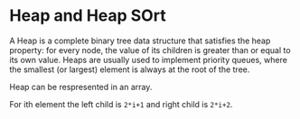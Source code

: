 # Heap and Heap SOrt

A Heap is a complete binary tree data structure that satisfies the heap property: for every node, the value of its children is greater than or equal to its own value. Heaps are usually used to implement priority queues, where the smallest (or largest) element is always at the root of the tree.

Heap can be respresented in an array.

For ith element the left child is `2*i+1` and right child is `2*i+2`.

